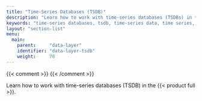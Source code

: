 ```yaml
---
title: "Time-Series Databases (TSDB)"
description: "Learn how to work with time-series databases (TSDBs) in the Iguazio MLOps Platform."
keywords: "time-series databases, tsdb, time-series data, time series, tsdb apis, time-series apis, tsdb cli"
layout: "section-list"
menu:
  main:
    parent:     "data-layer"
    identifier: "data-layer-tsdb"
    weight:     70
---
```

{{< comment >}}<!-- [SITE-RESTRUCT-P2] TODO: Add an APIs & tools overview. -->
{{< /comment >}}

Learn how to work with time-series databases (TSDB) in the {{< product full >}}.

